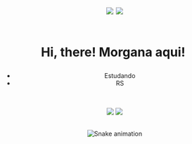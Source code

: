 <h1 align="center">
  <img src="https://c.tenor.com/P5DB2iGAecsAAAAj/peach-cat.gif" width="height: 39; position: center;">
<img src="https://media.tenor.com/6HNiHsjPZOgAAAAC/ghibli-thats-me.gif" width="height: 39; position: center;">  
  
  <br>Hi, there! Morgana aqui! ️
</h1>
<div align="center">
 
- Estudando 
- RS
  </div>
  <br>
  <br>
<div align="center">
  <a href="https://github.com/morganaschneider"><img src="https://img.shields.io/badge/GitHub-100000?style=for-the-badge&logo=github&logoColor=white"></a>
  <a href="mailto:morganaschneeider@gmail.com"><img src="https://img.shields.io/badge/Gmail-D14836?style=for-the-badge&logo=gmail&logoColor=white"></a>
</div>
<br>
<div align="center">
  
  ![Snake animation](https://github.com/danielbped/danielbped/blob/output/github-contribution-grid-snake.svg)
  
</div>
